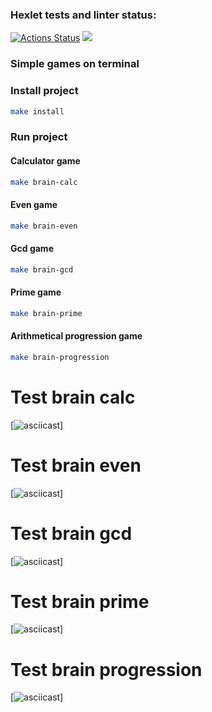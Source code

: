 ### Hexlet tests and linter status:
[![Actions Status](https://github.com/VladSobinov/frontend-project-44/actions/workflows/hexlet-check.yml/badge.svg)](https://github.com/VladSobinov/frontend-project-44/actions)
<a href="https://codeclimate.com/github/VladSobinov/frontend-project-44/maintainability"><img src="https://api.codeclimate.com/v1/badges/8615117378eb4847c820/maintainability" /></a>

### Simple games on terminal

### Install project

```bash
make install
```

### Run project 

#### Calculator game
```bash
make brain-calc
```
#### Even game
```bash
make brain-even
```
#### Gcd game
```bash
make brain-gcd
```
#### Prime game
```bash
make brain-prime
```
#### Arithmetical progression game
```bash
make brain-progression
```

# Test brain calc
[![asciicast](https://asciinema.org/a/RsExTfRjygPvwPE9mTqMOI3rA)]

# Test brain even
[![asciicast](https://asciinema.org/a/13DPLNsH2jT9AO80X0t1m019a)]

# Test brain gcd
[![asciicast](https://asciinema.org/a/RzwFhSTCGozKJaYxsVuEo8iFe)]

# Test brain prime
[![asciicast](https://asciinema.org/a/SZIg7tDRf7kiI6JnZUJ7a46Xh)]

# Test brain progression
[![asciicast](https://asciinema.org/a/jjFYaysl5jumQItZwGz1JxBqG)]